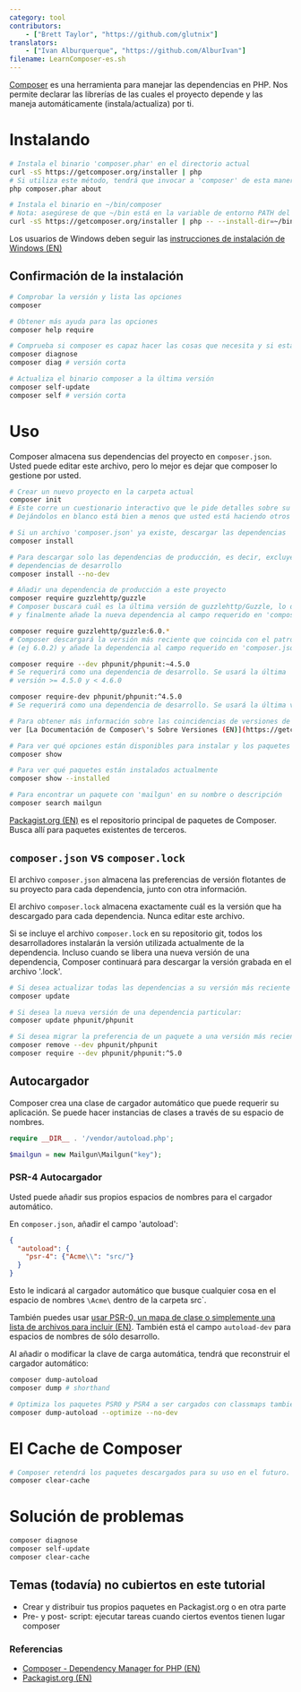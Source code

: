 ```yaml
---
category: tool
contributors:
    - ["Brett Taylor", "https://github.com/glutnix"]
translators:
    - ["Ivan Alburquerque", "https://github.com/AlburIvan"]
filename: LearnComposer-es.sh
---
```


[Composer](https://getcomposer.org/) es una herramienta para manejar las dependencias en PHP. Nos permite declarar las librerías de las cuales el proyecto depende y las maneja automáticamente (instala/actualiza) por ti.

# Instalando

```sh
# Instala el binario 'composer.phar' en el directorio actual
curl -sS https://getcomposer.org/installer | php
# Si utiliza este método, tendrá que invocar a 'composer' de esta manera:
php composer.phar about

# Instala el binario en ~/bin/composer
# Nota: asegúrese de que ~/bin está en la variable de entorno PATH del shell
curl -sS https://getcomposer.org/installer | php -- --install-dir=~/bin --filename=composer
```

Los usuarios de Windows deben seguir las [instrucciones de instalación de Windows (EN)](https://getcomposer.org/doc/00-intro.md#installation-windows)

## Confirmación de la instalación

```sh
# Comprobar la versión y lista las opciones
composer

# Obtener más ayuda para las opciones
composer help require

# Comprueba si composer es capaz hacer las cosas que necesita y si está actualizado
composer diagnose
composer diag # versión corta

# Actualiza el binario composer a la última versión
composer self-update
composer self # versión corta
```

# Uso

Composer almacena sus dependencias del proyecto en `composer.json`. Usted puede editar este archivo, pero lo mejor es dejar que composer lo gestione por usted.

```sh
# Crear un nuevo proyecto en la carpeta actual
composer init
# Este corre un cuestionario interactivo que le pide detalles sobre su proyecto. 
# Dejándolos en blanco está bien a menos que usted está haciendo otros proyectos que dependen de éste.

# Si un archivo 'composer.json' ya existe, descargar las dependencias
composer install

# Para descargar solo las dependencias de producción, es decir, excluyendo las 
# dependencias de desarrollo
composer install --no-dev

# Añadir una dependencia de producción a este proyecto
composer require guzzlehttp/guzzle
# Composer buscará cuál es la última versión de guzzlehttp/Guzzle, lo descarga,
# y finalmente añade la nueva dependencia al campo requerido en 'composer.json'.

composer require guzzlehttp/guzzle:6.0.*
# Composer descargará la versión más reciente que coincida con el patrón 
# (ej 6.0.2) y añade la dependencia al campo requerido en 'composer.json'.

composer require --dev phpunit/phpunit:~4.5.0
# Se requerirá como una dependencia de desarrollo. Se usará la última 
# versión >= 4.5.0 y < 4.6.0

composer require-dev phpunit/phpunit:^4.5.0
# Se requerirá como una dependencia de desarrollo. Se usará la última versión >= 4.5.0 y <  5.0

# Para obtener más información sobre las coincidencias de versiones de Composer, 
ver [La Documentación de Composer\'s Sobre Versiones (EN)](https://getcomposer.org/doc/articles/versions.md)

# Para ver qué opciones están disponibles para instalar y los paquetes instalados actualmente  
composer show

# Para ver qué paquetes están instalados actualmente
composer show --installed

# Para encontrar un paquete con 'mailgun' en su nombre o descripción
composer search mailgun
```

[Packagist.org (EN)](https://packagist.org/) es el repositorio principal de paquetes de Composer. Busca allí para paquetes existentes de terceros.

## `composer.json` vs `composer.lock`

El archivo `composer.json` almacena las preferencias de versión flotantes de su proyecto para cada dependencia, junto con otra información.

El archivo `composer.lock` almacena exactamente cuál es la versión que ha descargado para cada dependencia. Nunca editar este archivo.

Si se incluye el archivo `composer.lock` en su repositorio git, todos los desarrolladores instalarán la versión utilizada actualmente de la dependencia. Incluso cuando se libera una nueva versión de una dependencia, Composer continuará para descargar la versión grabada en el archivo '.lock'.

```sh
# Si desea actualizar todas las dependencias a su versión más reciente aún que coincidan con sus preferencias versión
composer update

# Si desea la nueva versión de una dependencia particular:
composer update phpunit/phpunit

# Si desea migrar la preferencia de un paquete a una versión más reciente, puede que tenga que quitar primero el paquete de más antiguo y sus dependencias.
composer remove --dev phpunit/phpunit
composer require --dev phpunit/phpunit:^5.0
```

## Autocargador

Composer crea una clase de cargador automático que puede requerir su aplicación. Se puede hacer instancias de clases a través de su espacio de nombres.

```php
require __DIR__ . '/vendor/autoload.php';

$mailgun = new Mailgun\Mailgun("key");
```

### PSR-4 Autocargador

Usted puede añadir sus propios espacios de nombres para el cargador automático.

En `composer.json`, añadir el campo 'autoload':

```json
{
  "autoload": {
    "psr-4": {"Acme\\": "src/"}
  }
}
```

Esto le indicará al cargador automático que busque cualquier cosa en el espacio de nombres `\Acme\` dentro de la carpeta src`.

También puedes usar [usar PSR-0, un mapa de clase o simplemente una lista de archivos para incluir (EN)](https://getcomposer.org/doc/04-schema.md#autoload). También está el campo `autoload-dev` para espacios de nombres de sólo desarrollo.

Al añadir o modificar la clave de carga automática, tendrá que reconstruir el cargador automático:

```sh
composer dump-autoload
composer dump # shorthand

# Optimiza los paquetes PSR0 y PSR4 a ser cargados con classmaps también. Es lento para correr, pero mejora el rendimiento en producción.
composer dump-autoload --optimize --no-dev
```

# El Cache de Composer

```sh
# Composer retendrá los paquetes descargados para su uso en el futuro. Puede removerlos con:
composer clear-cache
```

# Solución de problemas

```sh
composer diagnose
composer self-update
composer clear-cache
```

## Temas (todavía) no cubiertos en este tutorial

* Crear y distribuir tus propios paquetes en Packagist.org o en otra parte
* Pre- y post- script: ejecutar tareas cuando ciertos eventos tienen lugar composer

### Referencias

* [Composer - Dependency Manager for PHP (EN)](https://getcomposer.org/)
* [Packagist.org (EN)](https://packagist.org/)
